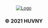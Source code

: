 <br />
<p align="center">
    <a href="https://github.com/huvny-de">
        <img src="https://media.giphy.com/media/62PP2yEIAZF6g/giphy.gif" alt="Logo">
    </a>

<h3 align="center">&copy; 2021 HUVNY</h3>

<p align="center">

<!--
**huvny-de/huvny-de** is a ✨ _special_ ✨ repository because its `README.md` (this file) appears on your GitHub profile.

Here are some ideas to get you started:

- 🔭 I’m currently working on ...
- 🌱 I’m currently learning ...
- 👯 I’m looking to collaborate on ...
- 🤔 I’m looking for help with ...
- 💬 Ask me about ...
- 📫 How to reach me: ...
- 😄 Pronouns: ...
- ⚡ Fun fact: ...
-->

